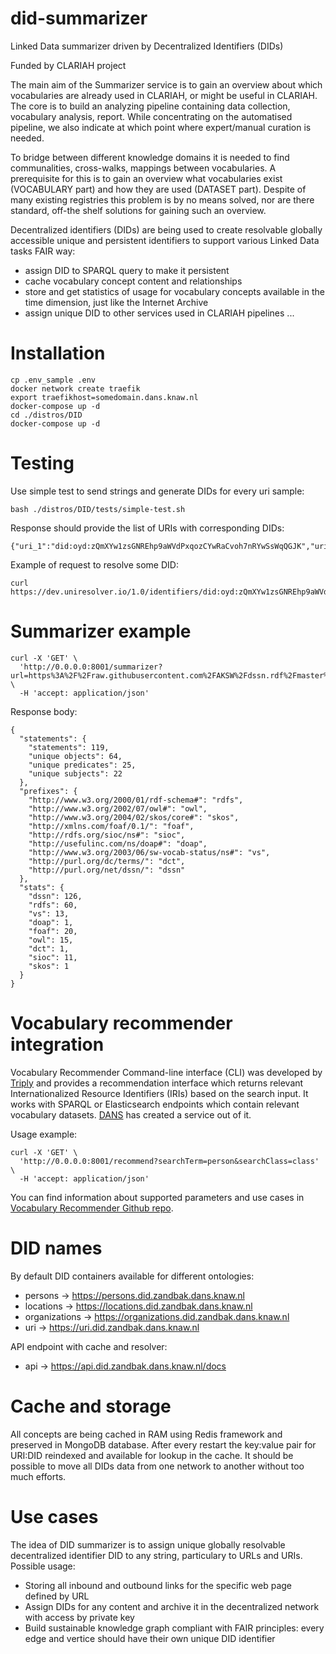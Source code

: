 # did-summarizer
Linked Data summarizer driven by Decentralized Identifiers (DIDs)

Funded by CLARIAH project

The main aim of the Summarizer service is to gain an overview about which vocabularies are already used in CLARIAH, or might be useful in CLARIAH. The core is to build an analyzing pipeline containing data collection, vocabulary analysis, report. While concentrating on the automatised pipeline, we also indicate at which point where expert/manual curation is needed. 

To bridge between different knowledge domains it is needed to find communalities, cross-walks, mappings between vocabularies. A prerequisite for this is to gain an overview what vocabularies exist (VOCABULARY part) and how they are used (DATASET part). Despite of many existing registries this problem is by no means solved, nor are there standard, off-the shelf solutions for gaining such an overview.

Decentralized identifiers (DIDs) are being used to create resolvable globally accessible unique and persistent identifiers to support various Linked Data tasks FAIR way:
* assign DID to SPARQL query to make it persistent 
* cache vocabulary concept content and relationships
* store and get statistics of usage for vocabulary concepts available in the time dimension, just like the Internet Archive
* assign unique DID to other services used in CLARIAH pipelines
...

# Installation

```
cp .env_sample .env
docker network create traefik
export traefikhost=somedomain.dans.knaw.nl
docker-compose up -d
cd ./distros/DID
docker-compose up -d
```

# Testing
Use simple test to send strings and generate DIDs for every uri sample:
```
bash ./distros/DID/tests/simple-test.sh 
```
Response should provide the list of URIs with corresponding DIDs:
```
{"uri_1":"did:oyd:zQmXYw1zsGNREhp9aWVdPxqozCYwRaCvoh7nRYwSsWqQGJK","uri_2":"did:oyd:zQmZRG1MrrkKMTSPiuxv7C1oWix7bWufpwg6NntXK7DgQmQ","uri_3":"did:oyd:zQmU1B3Pf1nBgKVCSqQgLSKrkb7fKHzXTzEvdf4vuC5VroD"}
```
Example of request to resolve some DID:
```
curl https://dev.uniresolver.io/1.0/identifiers/did:oyd:zQmXYw1zsGNREhp9aWVdPxqozCYwRaCvoh7nRYwSsWqQGJK
``` 

# Summarizer example

```
curl -X 'GET' \
  'http://0.0.0.0:8001/summarizer?url=https%3A%2F%2Fraw.githubusercontent.com%2FAKSW%2Fdssn.rdf%2Fmaster%2Fnamespace.ttl' \
  -H 'accept: application/json'
```

Response body:
```
{
  "statements": {
    "statements": 119,
    "unique objects": 64,
    "unique predicates": 25,
    "unique subjects": 22
  },
  "prefixes": {
    "http://www.w3.org/2000/01/rdf-schema#": "rdfs",
    "http://www.w3.org/2002/07/owl#": "owl",
    "http://www.w3.org/2004/02/skos/core#": "skos",
    "http://xmlns.com/foaf/0.1/": "foaf",
    "http://rdfs.org/sioc/ns#": "sioc",
    "http://usefulinc.com/ns/doap#": "doap",
    "http://www.w3.org/2003/06/sw-vocab-status/ns#": "vs",
    "http://purl.org/dc/terms/": "dct",
    "http://purl.org/net/dssn/": "dssn"
  },
  "stats": {
    "dssn": 126,
    "rdfs": 60,
    "vs": 13,
    "doap": 1,
    "foaf": 20,
    "owl": 15,
    "dct": 1,
    "sioc": 11,
    "skos": 1
  }
}
```

# Vocabulary recommender integration

Vocabulary Recommender Command-line interface (CLI) was developed by [Triply](http://triply.cc) and provides a recommendation interface which returns relevant Internationalized Resource Identifiers (IRIs) based on the search input. It works with SPARQL or Elasticsearch endpoints which contain relevant vocabulary datasets. [DANS](https://dans.knaw.nl/en) has created a service out of it.

Usage example:

```
curl -X 'GET' \
  'http://0.0.0.0:8001/recommend?searchTerm=person&searchClass=class' \
  -H 'accept: application/json'
```

You can find information about supported parameters and use cases in [Vocabulary Recommender Github repo](https://github.com/CLARIAH/vocabulary-recommender).

# DID names

By default DID containers available for different ontologies:
* persons -> https://persons.did.zandbak.dans.knaw.nl
* locations -> https://locations.did.zandbak.dans.knaw.nl
* organizations -> https://organizations.did.zandbak.dans.knaw.nl
* uri -> https://uri.did.zandbak.dans.knaw.nl

API endpoint with cache and resolver:
* api -> https://api.did.zandbak.dans.knaw.nl/docs

# Cache and storage

All concepts are being cached in RAM using Redis framework and preserved in MongoDB database. After every restart the key:value pair for URI:DID reindexed and available for lookup in the cache. It should be possible to move all DIDs data from one network to another without too much efforts.  

# Use cases

The idea of DID summarizer is to assign unique globally resolvable decentralized identifier DID to any string, particulary to URLs and URIs. 
Possible usage:
* Storing all inbound and outbound links for the specific web page defined by URL
* Assign DIDs for any content and archive it in the decentralized network with access by private key 
* Build sustainable knowledge graph compliant with FAIR principles: every edge and vertice should have their own unique DID identifier 
